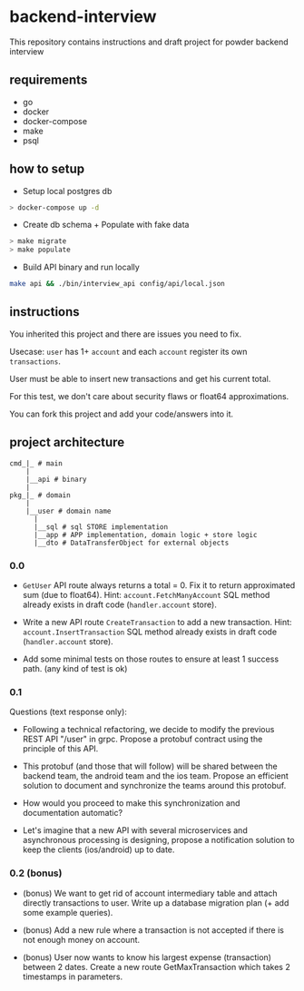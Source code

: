 # backend-interview
This repository contains instructions and draft project for powder backend interview

## requirements

- go
- docker
- docker-compose
- make
- psql

## how to setup

- Setup local postgres db
```sh
> docker-compose up -d
```

- Create db schema + Populate with fake data
```sh
> make migrate
> make populate
```

- Build API binary and run locally
```sh
make api && ./bin/interview_api config/api/local.json
```

## instructions

You inherited this project and there are issues you need to fix.

Usecase: `user` has 1+ `account` and each `account` register its own `transactions`.

User must be able to insert new transactions and get his current total.

For this test, we don't care about security flaws or float64 approximations.

You can fork this project and add your code/answers into it.

## project architecture

```
cmd_|_ # main
    |
    |__api # binary
    |
pkg_|_ # domain
    |
    |__user # domain name
      |
      |__sql # sql STORE implementation
      |__app # APP implementation, domain logic + store logic
      |__dto # DataTransferObject for external objects
```

### 0.0

- `GetUser` API route always returns a total = 0. Fix it to return approximated sum (due to float64). Hint: `account.FetchManyAccount` SQL method already exists in draft code (`handler.account` store).

- Write a new API route `CreateTransaction` to add a new transaction. Hint: `account.InsertTransaction` SQL method already exists in draft code (`handler.account` store).

- Add some minimal tests on those routes to ensure at least 1 success path. (any kind of test is ok)

### 0.1

Questions (text response only):

- Following a technical refactoring, we decide to modify the previous REST API "/user" in grpc. Propose a protobuf contract using the principle of this API.

- This protobuf (and those that will follow) will be shared between the backend team, the android team and the ios team. Propose an efficient solution to document and synchronize the teams around this protobuf. 

- How would you proceed to make this synchronization and documentation automatic?

- Let's imagine that a new API with several microservices and asynchronous processing is designing, propose a notification solution to keep the clients (ios/android) up to date.

### 0.2 (bonus)

- (bonus) We want to get rid of account intermediary table and attach directly transactions to user. Write up a database migration plan (+ add some example queries).

- (bonus) Add a new rule where a transaction is not accepted if there is not enough money on account.

- (bonus) User now wants to know his largest expense (transaction) between 2 dates. Create a new route GetMaxTransaction which takes 2 timestamps in parameters.
